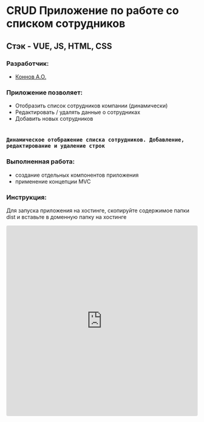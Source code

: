 # CRUD Приложение по работе со списком сотрудников
## Стэк - VUE, JS, HTML, CSS

### Разработчик:
- [Коннов А.О.](https://github.com/AlekFletch)


### Приложение позволяет:
- Отобразить список сотрудников компании (динамически)
- Редактировать / удалять данные о сотрудниках
- Добавить новых сотрудников

#
### `Динамическое отображение списка сотрудников. Добавление, редактирование и удаление строк`

### Выполненная работа:
- создание отдельных компонентов приложения
- применение концепции MVC

### Инструкция:
Для запуска приложения на хостинге, скопируйте содержимое папки dist и вставьте в доменную папку на хостинге


<iframe src="https://codesandbox.io/embed/employeelist-dvqqrh?fontsize=14&hidenavigation=1&theme=dark"
style="width:100%; height:500px; border:0; border-radius: 4px; overflow:hidden;"
title="EmployeeList"
allow="accelerometer; ambient-light-sensor; camera; encrypted-media; geolocation; gyroscope; hid; microphone; midi; payment; usb; vr; xr-spatial-tracking"
sandbox="allow-forms allow-modals allow-popups allow-presentation allow-same-origin allow-scripts"
